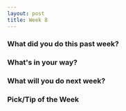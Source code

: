 ```yaml
---
layout: post
title: Week 8
---
```


### What did you do this past week?

### What's in your way?

### What will you do next week?

### Pick/Tip of the Week

